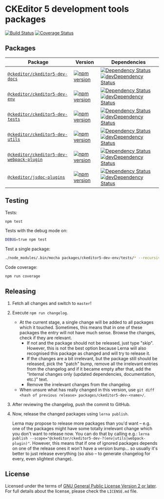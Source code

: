 CKEditor 5 development tools packages
=====================================

[![Build Status](https://travis-ci.org/ckeditor/ckeditor5-dev.svg?branch=master)](https://travis-ci.org/ckeditor/ckeditor5-dev)
[![Coverage Status](https://coveralls.io/repos/github/ckeditor/ckeditor5-dev/badge.svg?branch=master)](https://coveralls.io/github/ckeditor/ckeditor5-dev?branch=master)

## Packages

| Package | Version | Dependencies |
|---------|---------|--------------|
| [`@ckeditor/ckeditor5-dev-docs`](/packages/ckeditor5-dev-docs) | [![npm version](https://badge.fury.io/js/%40ckeditor%2Fckeditor5-dev-docs.svg)](https://www.npmjs.com/package/@ckeditor/ckeditor5-dev-docs) | [![Dependency Status](https://david-dm.org/ckeditor/ckeditor5-dev.svg?path=packages/ckeditor5-dev-docs)](https://david-dm.org/ckeditor/ckeditor5-dev?path=packages/ckeditor5-dev-docs) [![devDependency Status](https://david-dm.org/ckeditor/ckeditor5-dev/dev-status.svg?path=packages/ckeditor5-dev-docs)](https://david-dm.org/ckeditor/ckeditor5-dev?path=packages/ckeditor5-dev-docs&type=dev) |
| [`@ckeditor/ckeditor5-dev-env`](/packages/ckeditor5-dev-env) | [![npm version](https://badge.fury.io/js/%40ckeditor%2Fckeditor5-dev-env.svg)](https://www.npmjs.com/package/@ckeditor/ckeditor5-dev-env) | [![Dependency Status](https://david-dm.org/ckeditor/ckeditor5-dev.svg?path=packages/ckeditor5-dev-env)](https://david-dm.org/ckeditor/ckeditor5-dev?path=packages/ckeditor5-dev-env) [![devDependency Status](https://david-dm.org/ckeditor/ckeditor5-dev/dev-status.svg?path=packages/ckeditor5-dev-env)](https://david-dm.org/ckeditor/ckeditor5-dev?path=packages/ckeditor5-dev-env&type=dev) |
| [`@ckeditor/ckeditor5-dev-tests`](/packages/ckeditor5-dev-tests) | [![npm version](https://badge.fury.io/js/%40ckeditor%2Fckeditor5-dev-tests.svg)](https://www.npmjs.com/package/@ckeditor/ckeditor5-dev-tests) | [![Dependency Status](https://david-dm.org/ckeditor/ckeditor5-dev.svg?path=packages/ckeditor5-dev-tests)](https://david-dm.org/ckeditor/ckeditor5-dev?path=packages/ckeditor5-dev-tests) [![devDependency Status](https://david-dm.org/ckeditor/ckeditor5-dev/dev-status.svg?path=packages/ckeditor5-dev-tests)](https://david-dm.org/ckeditor/ckeditor5-dev?path=packages/ckeditor5-dev-tests&type=dev) |
| [`@ckeditor/ckeditor5-dev-utils`](/packages/ckeditor5-dev-utils) | [![npm version](https://badge.fury.io/js/%40ckeditor%2Fckeditor5-dev-utils.svg)](https://www.npmjs.com/package/@ckeditor/ckeditor5-dev-utils) | [![Dependency Status](https://david-dm.org/ckeditor/ckeditor5-dev.svg?path=packages/ckeditor5-dev-utils)](https://david-dm.org/ckeditor/ckeditor5-dev?path=packages/ckeditor5-dev-utils) [![devDependency Status](https://david-dm.org/ckeditor/ckeditor5-dev/dev-status.svg?path=packages/ckeditor5-dev-utils)](https://david-dm.org/ckeditor/ckeditor5-dev?path=packages/ckeditor5-dev-utils&type=dev) |
| [`@ckeditor/ckeditor5-dev-webpack-plugin`](/packages/ckeditor5-dev-webpack-plugin) | [![npm version](https://badge.fury.io/js/%40ckeditor%2Fckeditor5-dev-webpack-plugin.svg)](https://www.npmjs.com/package/@ckeditor/ckeditor5-dev-webpack-plugin) | [![Dependency Status](https://david-dm.org/ckeditor/ckeditor5-dev.svg?path=packages/ckeditor5-dev-webpack-plugin)](https://david-dm.org/ckeditor/ckeditor5-dev?path=packages/ckeditor5-dev-webpack-plugin) [![devDependency Status](https://david-dm.org/ckeditor/ckeditor5-dev/dev-status.svg?path=packages/ckeditor5-dev-webpack-plugin)](https://david-dm.org/ckeditor/ckeditor5-dev?path=packages/ckeditor5-dev-webpack-plugin&type=dev) |
| [`@ckeditor/jsdoc-plugins`](/packages/jsdoc-plugins) | [![npm version](https://badge.fury.io/js/%40ckeditor%2Fjsdoc-plugins.svg)](https://www.npmjs.com/package/@ckeditor/jsdoc-plugins) | [![Dependency Status](https://david-dm.org/ckeditor/ckeditor5-dev.svg?path=packages/jsdoc-plugins)](https://david-dm.org/ckeditor/ckeditor5-dev?path=packages/jsdoc-plugins) [![devDependency Status](https://david-dm.org/ckeditor/ckeditor5-dev/dev-status.svg?path=packages/jsdoc-plugins)](https://david-dm.org/ckeditor/ckeditor5-dev?path=packages/jsdoc-plugins&type=dev) |

## Testing

Tests:

```bash
npm test
```

Tests with the debug mode on:

```bash
DEBUG=true npm test 
```

Test a single package:

```bash
./node_modules/.bin/mocha packages/ckeditor5-dev-env/tests/* --recursive
```

Code coverage:

```bash
npm run coverage
```

## Releasing

1. Fetch all changes and switch to `master`!
1. Execute `npm run changelog`.
   * At the current stage, a single change will be added to all packages which it touched. Sometimes, this means that in one of these packages the entry will not have much sense. Browse the changes, check if they are relevant.
      * If not and the package should not be released, just type "skip". However, this is not the best option because Lerna will also recognised this package as changed and will try to release it.
      * If the changes are a bit irrelevant, but the package still should be released, pick the "patch" bump, remove all the irrelevant entries from the changelog and if it became empty after that, add the "Internal changes only (updated dependencies, documentation, etc.)" text.
      * Remove the irrelevant changes from the changelog.
   * When unsure what has really changed in this version, use `git diff <hash of previous release> packages/ckeditor5-dev-<name>/`.
1. After reviewing the changelog, push the commit to GitHub.
1. Now, release the changed packages using `lerna publish`.

   Lerna may propose to release more packages than you'd want – e.g. one of the packages might have some totally irrelevant change which you don't want to release now. You can do that by calling e.g.: `lerna publish --scope="@ckeditor/ckeditor5-dev-?(env|utils|webpack-plugin)"`. However, this means that if one of ignored packages depends on one of the release ones it won't have a version bump... so usually it's better to just release everything (so also – to generate changelog for every, even slightest change).

## License

Licensed under the terms of [GNU General Public License Version 2 or later](http://www.gnu.org/licenses/gpl.html). For full details about the license, please check the `LICENSE.md` file.
